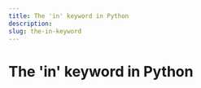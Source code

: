 ```yaml
---
title: The 'in' keyword in Python
description: 
slug: the-in-keyword
---
```


# The 'in' keyword in Python

